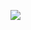 ![](http://www.plantuml.com/plantuml/proxy?cache=no&src=https://raw.githubusercontent.com/oleksandrblazhko/ai-216-perepelitsya/laboratory-work-7/2-SoftwareDesign/2.7-PlantUML/UML-ConceptClasses.puml)
